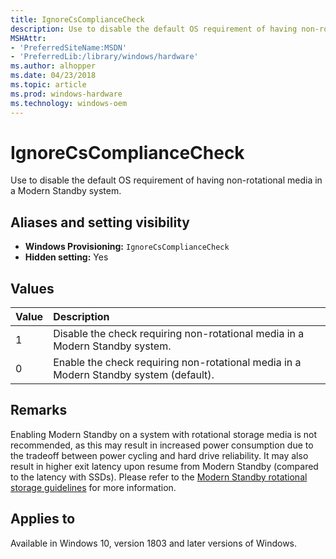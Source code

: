 ```yaml
---
title: IgnoreCsComplianceCheck
description: Use to disable the default OS requirement of having non-rotational media in a Modern Standby system.
MSHAttr:
- 'PreferredSiteName:MSDN'
- 'PreferredLib:/library/windows/hardware'
ms.author: alhopper
ms.date: 04/23/2018
ms.topic: article
ms.prod: windows-hardware
ms.technology: windows-oem
---
```

# IgnoreCsComplianceCheck

Use to disable the default OS requirement of having non-rotational media in a Modern Standby system.

## Aliases and setting visibility

* **Windows Provisioning:** `IgnoreCsComplianceCheck`
* **Hidden setting:** Yes

## Values

| Value                 | Description                                    |
|:----------------------|:-----------------------------------------------|
| 1                     | Disable the check requiring non-rotational media in a Modern Standby system. |
| 0                     | Enable the check requiring non-rotational media in a Modern Standby system (default). |

## Remarks

Enabling Modern Standby on a system with rotational storage media is not recommended, as this may result in increased power consumption due to the tradeoff between power cycling and hard drive reliability. It may also result in higher exit latency upon resume from Modern Standby (compared to the latency with SSDs). Please refer to the [Modern Standby rotational storage guidelines](https://docs.microsoft.com/en-us/windows-hardware/design/device-experiences/part-selection#rotational-storage) for more information.

## Applies to

Available in Windows 10, version 1803 and later versions of Windows.